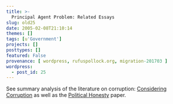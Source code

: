 ```yaml
---
title: >-
  Principal Agent Problem: Related Essays
slug: old25
date: 2005-02-08T21:10:14
themes: []
tags: [u'Government']
projects: []
posttypes: []
featured: False
provenance: [ wordpress, rufuspollock.org, migration-201703 ]
wordpress:
  - post_id: 25
---
```


See summary analysis of the literature on corruption: <a href="http://www.thefactz.org/economics/mphil_s120_corruption_essay.xml.html">Considering Corruption</a> as well as the <a href="http://www.thefactz.org/economics/political_honesty.pdf">Political Honesty</a> paper.


